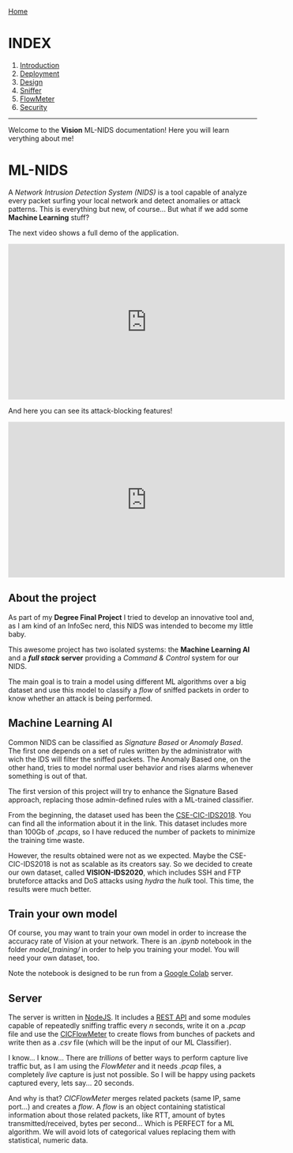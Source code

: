 [Home](https://nagomez97.github.io/ML-NIDS/)

# INDEX
1. [Introduction](documentation.md)
2. [Deployment](deployment.md)
3. [Design](design.md)
4. [Sniffer](sniffer.md)
5. [FlowMeter](flowmeter.md)
6. [Security](security.md)

---

Welcome to the **Vision** ML-NIDS documentation! Here you will learn verything about me!

# ML-NIDS
A _Network Intrusion Detection System (NIDS)_ is a tool capable of analyze every packet surfing your local network and detect anomalies or attack patterns. This is everything but new, of course... But what if we add some **Machine Learning** stuff?

The next video shows a full demo of the application.
<iframe width="560" height="315" src="https://www.youtube.com/embed/4d_Rn7cw3kE" frameborder="0" allow="accelerometer; autoplay; encrypted-media; gyroscope; picture-in-picture" allowfullscreen></iframe>

And here you can see its attack-blocking features!
<iframe width="560" height="315" src="https://www.youtube.com/embed/u2BsUN6g0ok" frameborder="0" allow="accelerometer; autoplay; encrypted-media; gyroscope; picture-in-picture" allowfullscreen></iframe>

## About the project
As part of my **Degree Final Project** I tried to develop an innovative tool and, as I am kind of an InfoSec nerd, this NIDS was intended to become my little baby.

This awesome project has two isolated systems: the **Machine Learning AI** and a **_full stack_ server** providing a _Command & Control_ system for our NIDS.

The main goal is to train a model using different ML algorithms over a big dataset and use this model to classify a _flow_ of sniffed packets in order to know whether an attack is being performed.

## Machine Learning AI
Common NIDS can be classified as _Signature Based_ or _Anomaly Based_. The first one depends on a set of rules written by the administrator with wich the IDS will filter the sniffed packets. The Anomaly Based one, on the other hand, tries to model normal user behavior and rises alarms whenever something is out of that.

The first version of this project will try to enhance the Signature Based approach, replacing those admin-defined rules with a ML-trained classifier.

From the beginning, the dataset used has been the [CSE-CIC-IDS2018](https://www.unb.ca/cic/datasets/ids-2018.html). You can find  all the information about it in the link. This dataset includes more than 100Gb of _.pcaps_, so I have reduced the number of packets to minimize the training time waste.

However, the results obtained were not as we expected. Maybe the CSE-CIC-IDS2018 is not as scalable as its creators say. So we decided to create our own dataset, called **VISION-IDS2020**, which includes SSH and FTP bruteforce attacks and DoS attacks using *hydra* the *hulk* tool. This time, the results were much better.

## Train your own model
Of course, you may want to train your own model in order to increase the accuracy rate of Vision at your network. There is an *.ipynb* notebook in the folder *model_training/* in order to help you training your model. You will need your own dataset, too.

Note the notebook is designed to be run from a [Google Colab](https://colab.research.google.com) server.

## Server
The server is written in [NodeJS](https://nodejs.org). It includes a [REST API](api.md) and some modules capable of repeatedly sniffing traffic every _n_ seconds, write it on a _.pcap_ file and use the [CICFlowMeter](https://github.com/ahlashkari/CICFlowMeter) to create flows from bunches of packets and write then as a _.csv_ file (which will be the input of our ML Classifier).

I know... I know... There are _trillions_ of better ways to perform capture live traffic but, as I am using the _FlowMeter_ and it needs _.pcap_ files, a completely _live_ capture is just not possible. So I will be happy using packets captured every, lets say... 20 seconds.

And why is that? _CICFlowMeter_ merges related packets (same IP, same port...) and creates a _flow_. A _flow_ is an object containing statistical information about those related packets, like RTT, amount of bytes transmitted/received, bytes per second... Which is PERFECT for a ML algorithm. We will avoid lots of categorical values replacing them with statistical, numeric data.
